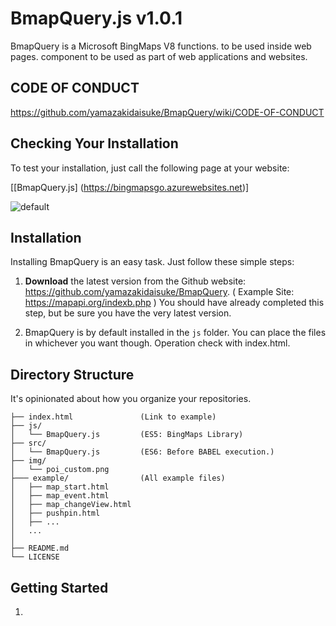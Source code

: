 BmapQuery.js  v1.0.1
==========

BmapQuery is a Microsoft BingMaps V8 functions. to be used inside web pages.
component to be used as part of web applications and websites.
     
## CODE OF CONDUCT
https://github.com/yamazakidaisuke/BmapQuery/wiki/CODE-OF-CONDUCT


## Checking Your Installation

To test your installation, just call the following page at your website:

[[BmapQuery.js] (https://bingmapsgo.azurewebsites.net)]

![default](https://user-images.githubusercontent.com/1481062/52621258-2b963500-2eea-11e9-8c55-43c97d2da0ac.png)



## Installation

Installing BmapQuery is an easy task. Just follow these simple steps:

 1. **Download** the latest version from the Github website:
    https://github.com/yamazakidaisuke/BmapQuery.
    ( Example Site: https://mapapi.org/indexb.php )
    You should have already completed this step, but be sure you have the very latest version.

2. BmapQuery is by default installed in the `js` folder. You can
place the files in whichever you want though. Operation check with index.html.



## Directory Structure

It's opinionated about how you organize your repositories.


    ├── index.html               (Link to example)
    ├── js/
    │   └── BmapQuery.js         (ES5: BingMaps Library)
    ├── src/
    │   └── BmapQuery.js         (ES6: Before BABEL execution.)
    ├── img/
    │   └── poi_custom.png
    ├─── example/                (All example files)
    │   ├── map_start.html
    │   ├── map_event.html
    │   ├── map_changeView.html
    │   ├── pushpin.html
    │   ├── ...
    │   ...
    │
    ├── README.md
    └── LICENSE


## Getting Started

1. <script src="...?Callback=GetMap&..." is specified in the URL."GetMap" runs first.

2. Please get BingMapsKey from "BingMaps Dev Center" site.
   [Get BingMapsKey >> BingMaps Dev Center](https://www.bingmapsportal.com/)

3. Replace [ *** YOUR MY KEY *** ] in the example code with BingMapsKey.

**[html: index.html]**

    <!-- 1.Load BingMapsControl api [callback=GetMap] -->
    <script src='https://www.bing.com/api/maps/mapcontrol?callback=GetMap&key=[***Your My Key***]' async defer></script>

    <!-- 2.Load BmapQuery -->
    <script src="js/BmapQuery.js"></script>

    <!-- 3.BmapQuery Start -->
    <script>
    //init
    function GetMap(){
        
        //Start
        const map = new Bmap("#myMap); //Preparation
        
        //Map
        map.startMap(47.6149, -122.1941, "load", 10); //Run on one line
        
        //Pin
        let pin = map.pin(47.6149, -122.1941, "#ff0000"); //Run on one line
        
        //infobox
        map.infobox(47.6149, -122.1941, "Title", "Description"); //Run on one line
    
    }





## Documentation

#### Examples
**Sample files for each function are prepared in the "example" folder.**


#### Map Start
[URL] (https://mapapi.org/example.php?file=map_start)

    //*Sample
    //----------------------------------------------------
    // Instance...
    //----------------------------------------------------
    let map = new Bmap("#myMap");
    
    //----------------------------------------------------
    // Show Map
    // startMap(lat, lon, "MapType", Zoom[1~20]);
    //----------------------------------------------------
    map.startMap(47.6149, -122.1941, "load", 16);//MapType[load, aerial,canvasDark,canvasLight,birdseye,grayscale,streetside]


#### Map Event
[URL] (https://mapapi.org/example.php?file=map_event)

    //----------------------------------------------------
    // Map:Events
    // onMap("event", callback);
    // [event:click,dblclick,rightclick,mousedown,mouseout,mouseover,mouseup,mousewheel,maptypechanged,viewchangestart,viewchange,viewchangeend]
    //----------------------------------------------------
    map.onMap("click",function(){
        alert("MapEvent!");
    });


#### ChangeView
[URL] (https://mapapi.org/example.php?file=map_changeView)

    //----------------------------------------------------
    // MapChangeView(after 2 seconds.)
    //   ex1)changeMap(lat, lon, "MapType");
    //   ex2)changeMap(lat, lon, "MapType", Zoom[1~20]);
    //----------------------------------------------------
    // ex1) after 3 seconds.
    setTimeout(function(){
        map.changeMap(47.6150, -122.1950, "aerial");
    },3000);

    // ex2) after 6 seconds.
    setTimeout(function(){
        map.changeMap(47.6153, -122.1951, "canvasDark", 17);
    },6000);
    

#### Get Map infomation
[URL] (https://mapapi.org/example.php?file=map_getInfo)

    //----------------------------------------------------
    // Get Map infomation
    // map.map.*****();
    //----------------------------------------------------
    let str =  `<p>Map Height: ${map.map.getHeight()} </p>
                <p>Map center: ${map.map.getCenter()}</p>
                <p>Map Width:  ${map.map.getWidth()}</p>
                <p>Map bounds: ${map.map.getBounds()}</p>
                <p>Map PageX:  ${map.map.getPageX()}</p>
                <p>Map PageY:  ${map.map.getPageY()}</p>
                <p>Map zoom:   ${map.map.getZoom()}</p>
                <p>Map type:   ${map.map.getMapTypeId()}</p>`;
    //id="controll"にstr変数（Map情報）を表示
    document.getElementById("controll").innerHTML = str;
 
 
#### Pushpin
[URL] (https://mapapi.org/example.php?file=pushpin&h=2)

    //----------------------------------------------------
    // Pushpin
    // pin(lat, lon, "color", [drag:true|false], [click:true|false], [hover:true|false], [visible:true|false]);
    //----------------------------------------------------
    let pin1 = map.pin(47.6149, -122.1941, "#ff0000");


    
#### PushpinText
[URL] (https://mapapi.org/example.php?file=pushpin_text&h=2)

    //----------------------------------------------------
    // Pushpin:Text
    // pinText(lat, lon, "title", "subtitle", "text");
    //----------------------------------------------------
    let pin2 = map.pinText(47.6160, -122.1950, "title","subtitle","A");


#### PushpinIcon
[URL] (https://mapapi.org/example.php?file=pushpin_icon&h=2)

    //----------------------------------------------------
    // Pushpin:Icon
    // pinIcon(lat, lon, icon, scale, anchor_x, anchor_y);
    //----------------------------------------------------
    let pin3 = map.pinIcon(47.6130, -122.1945, "img/poi_custom.png", 1.0, 0, 0);


#### PushpinEvent
[URL] (https://mapapi.org/example.php?file=pushpin_event&h=2)

    //----------------------------------------------------
    // pushpin:Events
    // onPin(pushpin, "event", callback);
    // [event: click,mousedown,mouseout,mouseover,mouseup]
    //----------------------------------------------------
    map.onPin(pin1, "click", function(){
        alert("PinEvent1");
    });


#### Layer->Pushpin
[URL] (https://mapapi.org/example.php?file=pushpin_layer&h=7)

    //----------------------------------------------------
    // Layer: Add Pushpin
    // pinLayer(lat, lon, "color", [drag:true|false], [click:true|false], [hover:true|false], [visible:true|false]);
    //----------------------------------------------------
    const pin1 = map.pinLayer(47.6149, -122.1941, "#ff0000");
    const pin2 = map.pinLayer(47.6155, -122.1945, "#0000ff");
    const pin3 = map.pinLayer(47.6160, -122.1940, "#00ff00");


#### Layer->One Pushpin Delete
[URL] (https://mapapi.org/example.php?file=pushpin_layerOneDelete&h=7)

    //----------------------------------------------------
    // layer One delete
    //----------------------------------------------------
     map.pinLayerClear(pin2);
     
     
#### Layer->Allclear
[URL] (https://mapapi.org/example.php?file=pushpin_layerAllDelete&h=7)
     
    //----------------------------------------------------
    // layer Allclear
    //----------------------------------------------------
     map.pinLayerClear();


#### Geolocation->Map
[URL] (https://mapapi.org/example.php?file=geolocation&h=9)

    //------------------------------------------------------------------------
    // Geolocation
    // map.geolocation(function(data){...});
    //------------------------------------------------------------------------
    map.geolocation(function(data) {
        //location
        const lat = data.coords.latitude;
        const lon = data.coords.longitude;
        //Map
        map.startMap(lat, lon, "load", 10);
        //pin
        map.pin(lat,lon,"#ff0000");
    });
     
          
#### Circle->Location Add
[URL] (https://mapapi.org/example.php?file=circle&h=9)

    //------------------------------------------------------------------------
    // Circle&Location Add
    // circle( Meter, style={pinColor,fillColor,strokeWidth} );
    //------------------------------------------------------------------------
    //Circle Style
     const style = {
         pinColor:"#0000ff",
         fillColor:"rgba(0,0,100,0.6)",
         strokeWidth:1
     };
     //Circle Create
     map.circle(1000, style); //1000m = 1km, 2000 = 2Km
     map.circle(3000, style); //1000m = 1km, 2000 = 2Km

     
#### Circle->Location Event
[URL] (https://mapapi.org/example.php?file=circle_event&h=9)

    //------------------------------------------------------------------------
    // [Event] Circle&Location Add
    // circle( Meter, style={pinColor,fillColor,strokeWidth},"event", callback );
    //------------------------------------------------------------------------
    //Circle Style
     const style = {
         pinColor:"#0000ff",
         fillColor:"rgba(0,0,100,0.6)",
         strokeWidth:1
     };
     //Circle Create //3000=3Km
     map.circle(3000, style, "click", function(){
         const lat = map.getCenter().latitude;  //Get MapCenter Latitude
         const lon = map.getCenter().longitude; //Get MapCenter Longitude
         map.infobox(lat, lon, "Title", "Description");
     });

     
#### Circle->Set Location
[URL] (https://mapapi.org/example.php?file=circleSet&h=9)

    //------------------------------------------------------------------------
    // Circle&SetLocation Add
    // circleSet( lat, lon, Meter, style={pinColor,fillColor,strokeWidth} );
    //------------------------------------------------------------------------
    //Circle Style
    const style = {
        pinColor:"#0000ff",
        fillColor:"rgba(0,0,100,0.4)",
        strokeWidth:10
    };
    //Circle Create
    map.circleSet(47.6200, -122.1100, 2000, style); //1000=1km, 2000=2Km
    map.circleSet(47.6000, -122.1599, 3000, style); //1000=1km, 2000=2Km
    map.circleSet(47.6149, -122.1941, 1000, style); //1000=1km, 2000=2Km
    
       
#### Circle->Set Location Event
[URL] (https://mapapi.org/example.php?file=circleSet_event&h=9)

    //------------------------------------------------------------------------
    // [Event] Circle&SetLocation Add
    // circleSet( lat, lon, Meter, style={pinColor,fillColor,strokeWidth},"event", callback );
    //------------------------------------------------------------------------
    //Circle Style
    const style = {
        pinColor:"#0000ff",
        fillColor:"rgba(0,0,100,0.4)",
        strokeWidth:10
    };
    
    //CircleSet:Event1 //1500=1.5Km
    map.circleSet(47.6200, -122.1100, 1500, style, "click", function(){
        map.infobox(47.6200, -122.1100, "Title1", "Description1");
    });
    
    //CircleSet:Event2 //2000=2Km
    map.circleSet(47.5500, -122.1299, 2000, style, "click", function(){
        map.infobox(47.5500, -122.1299, "Title2", "Description2");
    });

    //CircleSet:Event3 //3000=3Km
    map.circleSet(47.6149, -122.1941, 3000, style, "click", function(){
        map.infobox(47.6149, -122.1941, "Title3", "Description3");
    });

       
#### infobox
[URL] (https://mapapi.org/example.php?file=infobox&h=3)

    //----------------------------------------------------
    // Infobox
    // infobox(lat, lon, "title", "description");
    //----------------------------------------------------
    map.infobox(47.6149, -122.1941, "1 step", "Start");

       
#### infoboxHtml
[URL] (https://mapapi.org/example.php?file=infobox_html&h=3)

    //----------------------------------------------------
    // Infobox:html
    // infoboxHtml(lat, lon, html);
    //----------------------------------------------------
    map.infoboxHtml(47.6160, -122.1950, '<div style="background:red;">Hello,world</div>');
    
    
#### infoboxIframe
[URL] (https://mapapi.org/example.php?file=infobox_iframe&h=3)

    //----------------------------------------------------
    // Infobox:Iframe
    // infoboxIframe(lat,lon,width,height,title,iframe)
    //----------------------------------------------------
    const title = "Movie";
    const iframe = '<iframe src="https://channel9.msdn.com/Events/Build/2016/B867/player#time=0h15m26s:paused" width="400" height="225" allowFullScreen frameBorder="0"></iframe>';
    map.infoboxIframe(47.6149, -122.1941, 300, 420, title, iframe);


#### onInfobox
[URL] (https://mapapi.org/example.php?file=infobox_event&h=3)

    //----------------------------------------------------
    // Infobox:Actions
    // map.onInfobox(lat, lon, "title","description", "text or html");
    //----------------------------------------------------
     //Configuration
     const title = "Title";
     const discript = '<div style="width:200px;color:red;">discription</div>';
     const actions =
         [
             //1.action
             {
                 label: 'Click1',
                 eventHandler: function () { //function
                     alert('Click1');
                 }
             },
             //2.action
             {
                 label: 'Click2',
                 eventHandler: function () { //function
                     alert('Click2');
                 }
             }
         ];
     //Create Event to Infobox
     map.onInfobox(47.6160,-122.1950, title, discript, actions);
     
     
 
#### Switch Infobox.
[URL] (https://mapapi.org/example.php?file=infoboxs_showChange&h=3)

    //----------------------------------------------------
    // infoboxLayers
    //  infoboxLayers(options, true); //true=one,false=multiple
    //----------------------------------------------------
    //options[index] = { lat, lon, width, height, title, pinColor, description, show };
    const options = [];
    options[0]={
        "lat":34.889294,
        "lon":135.807693,
        "title":"KYOTO",
        "pinColor":"#ff0000",
        "height":500,
        "width":500,
        "description": 'Byoudouin<br><img src="../img/byoudouin.jpg" width="300">',
         "show":false
    };
    options[1]={
        "lat":35.039500,
        "lon":135.728500,
        "title":"KYOTO",
        "pinColor":"#ff0000",
        "height":500,
        "width":500,
        "description": 'Kinkakuji<br><img src="../img/kinkakuji.jpg" width="300">',
         "show":true
    };
    options[2]={
        "lat":35.026852,
        "lon":135.798248,
        "title":"KYOTO",
        "pinColor":"#ff0000",
        "height":500,
        "width":500,
        "description": 'Ginkakuji<br><img src="../img/ginkakuji.jpg" width="300">',
         "show":false
    };
    
    //Switch infobox
    map.infoboxLayers(options,true); //true=one,false=multiple


#### crearInfobox
    //----------------------------------------------------
    // crearInfobox
    // Delete all infobox 
    //----------------------------------------------------
    map.crearInfobox();


#### polyline
[URL] (https://mapapi.org/example.php?file=polyline&h=8)

    //----------------------------------------------------
    // polyline
    // polyline(locations, "color", lineBold, [lineWidth,lineSpace] );
    //----------------------------------------------------
    // location points.(array)
    const locations = [
        new Microsoft.Maps.Location(lat + 0.01, lon - 0.03),
        new Microsoft.Maps.Location(lat + 0.02, lon + 0.03),
        new Microsoft.Maps.Location(lat + 0.03, lon - 0.03),
        new Microsoft.Maps.Location(lat + 0.04, lon + 0.03),
        new Microsoft.Maps.Location(lat + 0.05, lon - 0.03)
    ];
    // A Type: polyline create
    map.polyline(locations,"#ff0000",3);
    // B Type: polyline create
    map.polyline(locations,"#ff0000",3,[2,2]);


#### Geocode
[URL] (https://mapapi.org/example.php?file=geocode&h=4)

    //----------------------------------------------------
    // Geocode(2 patterns & after 4 seconds.)
    // getGeocode("searchQuery",callback);
    //----------------------------------------------------
    setTimeout(function () {
        //A. Address
        map.getGeocode("Seattle", function(data){
            alert("A. getGeocode");
            document.querySelector("#geocode").innerHTML=data;
        });
        //B. Click Event
        map.onGeocode("click", function(data){
            alert(data.location);
        });
    },4000);


#### Reverse Geocode
[URL] (https://mapapi.org/example.php?file=reverse_geocode&h=4)

    //------------------------------------------------------------------------
    //Get Reverse Geocode
    //2 patterns
    //after 6,8 seconds.
    //------------------------------------------------------------------------
    //A Type: Set location data for BingMaps
    setTimeout(function () {
        const location = map.setLocation(47.6130, -122.1945);
        map.reverseGeocode(location, function(data){
            alert("A. Reverse Geocode");
            document.querySelector("#geocode").innerHTML=data;
        });
    },6000);

    //B Type: Get MapCenter location
    setTimeout(function () {
        const mapCenter = map.getCenter();
        map.reverseGeocode(mapCenter, function(data){
            alert("B. Reverse Geocode");
            document.querySelector("#geocode").innerHTML=data;
        });
    },8000);


#### Directions Search
[URL] (https://mapapi.org/example.php?file=directions_en&h=5)

    //----------------------------------------------------
    //Directions:Search.
    // !! For confirmation, set the parameters for each country !!
    // +  [ English => https://www.bing.com/...&setLang=en&setMkt=en-US ]
    // +  [ Japan   => https://www.bing.com/...&setLang=ja&setMkt=ja-JP ]
    //------------------------------------------------------------------------
    document.getElementById("search").onclick = function () {
        const from  = document.getElementById("from").value;  //StartPoint
        const to    = document.getElementById("to").value;    //EndPoint
        const mode  = document.getElementById("mode").value;  //RouteMode[walking,driving]
        const array = ["Bellevue", "Yarrow Point"];           //Waypoints...
        map.direction("#direction", mode, from , to, array);  //Direction Methed
    };


#### AutoSuggest
[URL] (https://mapapi.org/example.php?file=autosuggest_en&h=5)

    //-----------------------------------------------------
    // AutoSuggest
    // !! Only viewing user's region can be displayed !!
    //-----------------------------------------------------
    // HTML:Add !!
    // <h1>AutoSuggest(Enter city in text box)</h1>
    // <div id='searchBoxContainer'>
    //     <input type='text' id='searchBox'><button id="clear">Clear</button>
    // </div>
    //-----------------------------------------------------
    map.selectedSuggestion("#searchBox","#searchBoxContainer");


#### Traffic
[URL] (https://mapapi.org/example.php?file=traffic_en&h=5)

    //----------------------------------------------------
    // Traffic
    // map.traffic();
    //----------------------------------------------------
    map.traffic();
    

#### heatMap GeoJson
[URL] (https://mapapi.org/example.php?file=heatmapfromgeojson&h=7)

    //----------------------------------------------------
    // heatMap GeoJson
    // map.heatMap("***URL***.geojson");
    //  [Example:EarthQuakes] URL:https://earthquake.usgs.gov
    //  Hour: https://earthquake.usgs.gov/earthquakes/feed/v1.0/summary/all_hour.geojson
    //  Day:  https://earthquake.usgs.gov/earthquakes/feed/v1.0/summary/all_day.geojson
    //  Week: https://earthquake.usgs.gov/earthquakes/feed/v1.0/summary/all_week.geojson
    //  Month:https://earthquake.usgs.gov/earthquakes/feed/v1.0/summary/all_month.geojson
    //----------------------------------------------------
    map.heatMap('https://earthquake.usgs.gov/earthquakes/feed/v1.0/summary/all_day.geojson'); //Day


#### get Boundary
[URL] (https://mapapi.org/example.php?file=boundaries_en&h=6)

    //----------------------------------------------------
    // get Boundary
    // map.getBoundary("type");
    //----------------------------------------------------
    // [ "type" ]
    // *CountryRegion:Country or region.
    // *AdminDivision1:First administrative level within the country/region level, such as a state or a province.
    // *AdminDivision2:Second administrative level within the country/region level, such as a county.
    // *PopulatedPlace:A concentrated area of human settlement, such as a city, town or village.
    // *Neighborhood:A section of a populated place that is typically well-known, but often with indistinct boundaries.
    // *Postcode1:The smallest post code category, such as a zip code.
    // *Postcode2:The next largest post code category after Postcode1 that is created by aggregating Postcode1 areas.
    // *Postcode3:The next largest post code category after Postcode2 that is created by aggregating Postcode2 areas.
    // *Postcode4:The next largest post code category after Postcode3 that is created by aggregating Postcode3 areas.
    // Note: Not all entity types are available in all areas.
    //---------------------------------------------------
    map.getBoundary("PopulatedPlace");

#### Get multiple boundaries
[URL] (https://mapapi.org/example.php?file=boundaryMultiple_en&h=6)

    //----------------------------------------------------
    // Get multiple boundaries
    //  map.getMultiBoundary(["Postcode"...]);
    //----------------------------------------------------
    const zipCodes = ['98004', '98005', '98007', '98008', '98039'];
    map.getMultiBoundary(zipCodes);


#### Get Search boundaries
[URL] (https://mapapi.org/example.php?file=bounds_get_search&h=6)

    //----------------------------------------------------
    // Get Search Boundary
    // @method getSearchBoundary
    // @param  search  (string)  'New York City'
    // @param  type    (string)
    //----------------------------------------------------
    // [ "type" ]
    // *CountryRegion:Country or region.
    // *AdminDivision1:First administrative level within the country/region level, such as a state or a province.
    // *AdminDivision2:Second administrative level within the country/region level, such as a county.
    // *PopulatedPlace:A concentrated area of human settlement, such as a city, town or village.
    // *Neighborhood:A section of a populated place that is typically well-known, but often with indistinct boundaries.
    // *Postcode1:The smallest post code category, such as a zip code.
    // *Postcode2:The next largest post code category after Postcode1 that is created by aggregating Postcode1 areas.
    // *Postcode3:The next largest post code category after Postcode2 that is created by aggregating Postcode2 areas.
    // *Postcode4:The next largest post code category after Postcode3 that is created by aggregating Postcode3 areas.
    // Note: Not all entity types are available in all areas.
    //---------------------------------------------------
    document.getElementById("search").onclick=function(){
        //text value.
        const searchBox = document.getElementById("searchBox").value;
        //BingMaps Serch
        map.getSearchBoundary(searchBox, 'PopulatedPlace');
    }


#### Get Search boundaries
[URL] (https://mapapi.org/example.php?file=bounds_get_search&h=6)

    //----------------------------------------------------
    // Get Search Boundary
    // @method getSearchBoundary
    // @param  search  (string)  'New York City'
    // @param  type    (string)
    //----------------------------------------------------
    // [ "type" ]
    // *CountryRegion:Country or region.
    // *AdminDivision1:First administrative level within the country/region level, such as a state or a province.
    // *AdminDivision2:Second administrative level within the country/region level, such as a county.
    // *PopulatedPlace:A concentrated area of human settlement, such as a city, town or village.
    // *Neighborhood:A section of a populated place that is typically well-known, but often with indistinct boundaries.
    // *Postcode1:The smallest post code category, such as a zip code.
    // *Postcode2:The next largest post code category after Postcode1 that is created by aggregating Postcode1 areas.
    // *Postcode3:The next largest post code category after Postcode2 that is created by aggregating Postcode2 areas.
    // *Postcode4:The next largest post code category after Postcode3 that is created by aggregating Postcode3 areas.
    // Note: Not all entity types are available in all areas.
    //---------------------------------------------------
    document.getElementById("search").onclick=function(){
        //text value.
        const searchBox = document.getElementById("searchBox").value;
        //BingMaps Serch
        map.getSearchBoundary(searchBox, 'PopulatedPlace');
    }
    
    
    
#### SetLocation multiple boundaries
[URL] (https://mapapi.org/example.php?file=boundarie_set_Locations&h=6)
    
    //----------------------------------------------------
    //  SetLocation multiple boundaries
    //  map.setLocationBoundary(location[array], Zoom[array], 'CountryRegion', getAllPoligon[default:false]);
    //----------------------------------------------------
    const location = ['Tokyo', 'Victoria, Australia', 'Western Australia', 'Northern Territory', 'Queensland', 'New South Wales', 'Doha', 'Dubai', 'California', 'nevada', 'utah', 'arizona', 'colorado', 'dc', 'maryland', 'new york', 'British Columbia', 'Beijing', 'Montana', 'England', 'Scotland', 'Northern Ireland'];
    const zoom     = [
        [1,5], //'Victoria, Australia'
        [1,5], //'Western Australia',
        [1,5]  //'Northern Territory'
        //...Not zoom, default:[1,20]
     ];
    map.setLocationBoundary(location, zoom , 'CountryRegion');


#### Tracking Event[Start / Stop / Map&Log Clear]
[URL] (https://mapapi.org/example.php?file=tracking&h=8)

    //------------------------------------------------------------------------
    // Tracking Event
    //  map.startTracking(true); //console.log => true or false
    //-----------------------------------------------------------------------
    //[HTML:Button]
    // 1. <button id="start_tracking"....
    // 2. <button id="stop_tracking"....
    // 3. <button id="clear_map"....
    //------------------------------------------------------------------------
    //1. Start
    document.getElementById("start_tracking").onclick=function(){
        map.startTracking(true); //console.log => true or false        
    }
    
    //2. Stop
    document.getElementById("stop_tracking").onclick=function(){
        map.stopTracking();                 //Map: Tracking Log Stop.
        console.log(map.getTrackingData()); //Log: Get Tracking Log All Data.
    }
    //3. Clear Map.
    document.getElementById("clear_map").onclick=function(){
        map.clearMap();          //Map: Clear Map.
        map.clearTrackingData(); //Log: Clear Tracking Log All Data.
    }
    
    
#### Tracking Event（Log Monitoring Sample）
[URL] (https://mapapi.org/example.php?file=trackingLogMonitoring&h=8)

    //------------------------------------------------------------------------
    // Tracking Event（Log Monitoring）
    //  map.startTracking(false); //console.log => true or false
    //-----------------------------------------------------------------------
    //[HTML:Button]
    // 1. <button id="start_tracking"....
    // 2. <button id="stop_tracking"....
    // 3. <button id="clear_map"....
    //------------------------------------------------------------------------
    //1. Start
    let timer_id; //Timer:SetInterval_id
    document.getElementById("start_tracking").onclick=function(){
        
        //Tracking Start.
        map.startTracking(false); //console.log => true or false
        
        //Timer(display log)
        let timer = 10000; //Timer:10seconds
        timer_id = setInterval(function(){
            const len = map.getTrackingData().length-1;  //Length:Tracking Log Data.
            const val = map.getTrackingData();           //Value: Tracking Log Data.
            console.log("New TrackData:", val[len] );    //Get New tracking data[Array].
        },timer);
        
    }
    
    //2. Stop
    document.getElementById("stop_tracking").onclick=function(){
        map.stopTracking();                 //Map: Tracking Log Stop.
        console.log(map.getTrackingData()); //Log: Get Tracking Log All Data.
        clearInterval(timer_id);
    }
    
    //3. Clear Map.
    document.getElementById("clear_map").onclick=function(){
        map.clearMap();          //Map: Clear Map.
        map.clearTrackingData(); //Log: Clear Tracking Log All Data.
    }
  

#### Tracking Polyline Draw[Start & Stop & Clear]
[URL] (https://mapapi.org/example.php?file=trackingGetValue&h=8)

    //------------------------------------------------------------------------
    //Tracking Event & Draw
    //   map.startTrackingDraw("color", lineWidth, "#id(time view)", console.log[true or false]); 
    //------------------------------------------------------------------------
    
    //Start Button
    //[HTML] <button id="start_tracking">Start Tracking</button>
    document.getElementById("start_tracking").onclick=function(){
        map.startTrackingDraw("#ff0000", 3, "#time", true);
    };
    
    //Stop Button
    //[HTML] <button id="stop_tracking">Stop Tracking</button>
    document.getElementById("stop_tracking").onclick=function(){
        map.stopTrackingDraw();
        console.log("TrackData:", map.getTrackingData() );   //option: Get tracking data[Array].
        console.log("TrackTime:", map.getTrackingTime() ); //option: Get tracking Time data[Array].
    };
    
    //ClearMap Button
    //[HTML] <button id="clear_map">Map Clear</button>
    document.getElementById("clear_map").onclick=function(){
        map.clearMap();          //Clear Map.
        map.clearTrackingData(); //Delete track&Time data
    }




## Author

Copyright (c) 2018-2019, BingMapsGO! - DaisukeYamazaki. All rights reserved.
https://mapapi.org - See LICENSE.md for license information.


